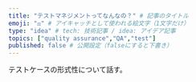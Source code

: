 ```yaml
---
title: "テストマネジメントってなんなの？" # 記事のタイトル
emoji: "⚖️" # アイキャッチとして使われる絵文字（1文字だけ）
type: "idea" # tech: 技術記事 / idea: アイデア記事
topics: ["quality assurance","QA","test"]
published: false # 公開設定（falseにすると下書き）
---
```


テストケースの形式性について話す。